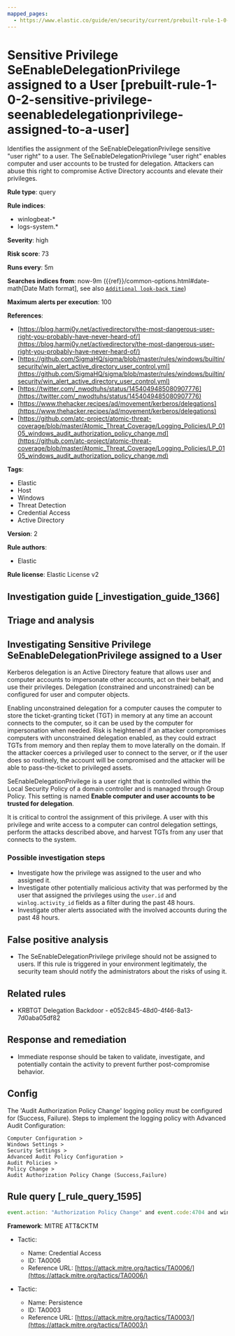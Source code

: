 ```yaml
---
mapped_pages:
  - https://www.elastic.co/guide/en/security/current/prebuilt-rule-1-0-2-sensitive-privilege-seenabledelegationprivilege-assigned-to-a-user.html
---
```


# Sensitive Privilege SeEnableDelegationPrivilege assigned to a User [prebuilt-rule-1-0-2-sensitive-privilege-seenabledelegationprivilege-assigned-to-a-user]

Identifies the assignment of the SeEnableDelegationPrivilege sensitive "user right" to a user. The SeEnableDelegationPrivilege "user right" enables computer and user accounts to be trusted for delegation. Attackers can abuse this right to compromise Active Directory accounts and elevate their privileges.

**Rule type**: query

**Rule indices**:

* winlogbeat-*
* logs-system.*

**Severity**: high

**Risk score**: 73

**Runs every**: 5m

**Searches indices from**: now-9m ({{ref}}/common-options.html#date-math[Date Math format], see also [`Additional look-back time`](docs-content://solutions/security/detect-and-alert/create-detection-rule.md#rule-schedule))

**Maximum alerts per execution**: 100

**References**:

* [https://blog.harmj0y.net/activedirectory/the-most-dangerous-user-right-you-probably-have-never-heard-of/](https://blog.harmj0y.net/activedirectory/the-most-dangerous-user-right-you-probably-have-never-heard-of/)
* [https://github.com/SigmaHQ/sigma/blob/master/rules/windows/builtin/security/win_alert_active_directory_user_control.yml](https://github.com/SigmaHQ/sigma/blob/master/rules/windows/builtin/security/win_alert_active_directory_user_control.yml)
* [https://twitter.com/_nwodtuhs/status/1454049485080907776](https://twitter.com/_nwodtuhs/status/1454049485080907776)
* [https://www.thehacker.recipes/ad/movement/kerberos/delegations](https://www.thehacker.recipes/ad/movement/kerberos/delegations)
* [https://github.com/atc-project/atomic-threat-coverage/blob/master/Atomic_Threat_Coverage/Logging_Policies/LP_0105_windows_audit_authorization_policy_change.md](https://github.com/atc-project/atomic-threat-coverage/blob/master/Atomic_Threat_Coverage/Logging_Policies/LP_0105_windows_audit_authorization_policy_change.md)

**Tags**:

* Elastic
* Host
* Windows
* Threat Detection
* Credential Access
* Active Directory

**Version**: 2

**Rule authors**:

* Elastic

**Rule license**: Elastic License v2

## Investigation guide [_investigation_guide_1366]

## Triage and analysis

## Investigating Sensitive Privilege SeEnableDelegationPrivilege assigned to a User

Kerberos delegation is an Active Directory feature that allows user and computer accounts to impersonate other accounts,
act on their behalf, and use their privileges. Delegation (constrained and unconstrained) can be configured
for user and computer objects.

Enabling unconstrained delegation for a computer causes the computer to store the ticket-granting ticket
(TGT) in memory at any time an account connects to the computer, so it can be used by the computer for impersonation
when needed. Risk is heightened if an attacker compromises computers with unconstrained delegation enabled, as they
could extract TGTs from memory and then replay them to move laterally on the domain. If the attacker coerces a privileged
user to connect to the server, or if the user does so routinely, the account will be compromised and the attacker will
be able to pass-the-ticket to privileged assets.

SeEnableDelegationPrivilege is a user right that is controlled within the Local Security Policy of a domain controller
and is managed through Group Policy. This setting is named **Enable computer and user accounts to be trusted for
delegation**.

It is critical to control the assignment of this privilege. A user with this privilege and write access to a computer
can control delegation settings, perform the attacks described above, and harvest TGTs from any user that connects to
the system.

### Possible investigation steps

- Investigate how the privilege was assigned to the user and who assigned it.
- Investigate other potentially malicious activity that was performed by the user that assigned the privileges using the
`user.id` and `winlog.activity_id` fields as a filter during the past 48 hours.
- Investigate other alerts associated with the involved accounts during the past 48 hours.

## False positive analysis

- The SeEnableDelegationPrivilege privilege should not be assigned to users. If this rule is triggered in your
environment legitimately, the security team should notify the administrators about the risks of using it.

## Related rules

- KRBTGT Delegation Backdoor - e052c845-48d0-4f46-8a13-7d0aba05df82

## Response and remediation

- Immediate response should be taken to validate, investigate, and potentially contain the activity to prevent further
post-compromise behavior.

## Config

The 'Audit Authorization Policy Change' logging policy must be configured for (Success, Failure).
Steps to implement the logging policy with Advanced Audit Configuration:

```
Computer Configuration >
Windows Settings >
Security Settings >
Advanced Audit Policy Configuration >
Audit Policies >
Policy Change >
Audit Authorization Policy Change (Success,Failure)
```

## Rule query [_rule_query_1595]

```js
event.action: "Authorization Policy Change" and event.code:4704 and winlog.event_data.PrivilegeList:"SeEnableDelegationPrivilege"
```

**Framework**: MITRE ATT&CKTM

* Tactic:

    * Name: Credential Access
    * ID: TA0006
    * Reference URL: [https://attack.mitre.org/tactics/TA0006/](https://attack.mitre.org/tactics/TA0006/)

* Tactic:

    * Name: Persistence
    * ID: TA0003
    * Reference URL: [https://attack.mitre.org/tactics/TA0003/](https://attack.mitre.org/tactics/TA0003/)



